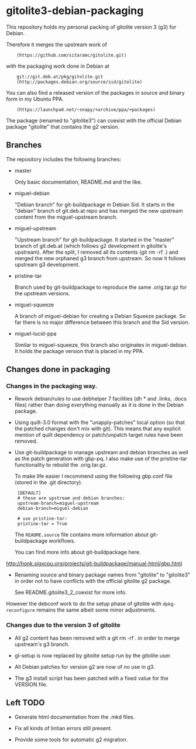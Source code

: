 gitolite3-debian-packaging
==========================

This repository holds my personal packing of gitolite version 3 (g3)
for Debian.  

Therefore it merges the upstream work of 

        (https://github.com/sitaramc/gitolite.git)

with the packaging work done in Debian at

        git://git.deb.at/pkg/gitolite.git
        (http://packages.debian.org/source/sid/gitolite)

You can also find a released version of the packages in source and
binary form in my Ubuntu PPA.

        (https://launchpad.net/~snapy/+archive/ppa/+packages)

The package (renamed to "gitolite3") can coexist with the official
Debian package "gitolite" that contains the g2 version.


Branches
--------

The repository includes the following branches:

*   master

    Only basic documentation, README.md and the like.

*   miguel-debian

    "Debian branch" for git-buildpackage in Debian Sid.  It
    starts in the "debian" branch of git.deb.at repo and has merged
    the new upstream content from the miguel-upstream branch. 

*   miguel-upstream

    "Upstream branch" for git-buildpackage.  It started in the
    "master" branch of git.deb.at (which follows g2 development in
    gitolite's upstream).  After the split, I removed all its contents
    (git rm -rf .) and merged the new orphaned g3 branch from
    upstream.  So now it follows upstream g3 development.

*   pristine-tar

    Branch used by git-buildpackage to reproduce the same .orig.tar.gz
    for the upstream versions.

*   miguel-squeeze

    A branch of miguel-debian for creating a Debian Squeeze package.
    So far there is no major difference between this branch and the
    Sid version.

*   miguel-lucid-ppa

    Similar to miguel-squeeze, this branch also originates in
    miguel-debian.  It holds the package version that is placed in my
    PPA.

Changes done in packaging
-------------------------

### Changes in the packaging way.

*   Rework debian/rules to use debhelper 7 facilities (dh * and
    .links, .docs files) rather than doing everything manually as it
    is done in the Debian package.

*   Using quilt-3.0 format with the "unapply-patches" local option (so
    that the patched changes don't mix with git).   This means that
    any explicit mention of quilt dependency or patch/unpatch target
    rules have been removed.

*   Use git-buildpackage to manage upstream and debian branches as
    well as the patch generation with gbp-pq.  I also make use of the
    pristine-tar functionality to rebuild the .orig.tar.gz.

    To make life easier I recommend using the following gbp.conf file
    (stored in the .git directory).

         [DEFAULT]
         # these are upstream and debian branches:
         upstream-branch=miguel-upstream
         debian-branch=miguel-debian

         # use pristine-tar:
         pristine-tar = True

    The `README.source` file contains more information about
    git-buildpackage workflows.

    You can find more info about git-buildpackage here.

http://honk.sigxcpu.org/projects/git-buildpackage/manual-html/gbp.html

*   Renaming source and binary package names from "gitolite" to
    "gitolite3" in order not to have conflicts with the official
    gitolite g2 package.

    See README.gitolite3_2_coexist for more info.

However the debconf work to do the setup phase of gitolite with
`dpkg-reconfigure` remains the same albeit some minor adjustments.


### Changes due to the version 3 of gitolite

*   All g2 content has been removed with a git rm -rf . in order to
    merge upstream's g3 branch.

*   gl-setup is now replaced by gitolite setup run by the gitolite
    user.

*   All Debian patches for version g2 are now of no use in g3.

*   The g3 install script has been patched with a fixed value for the
    VERSION file.


Left TODO
---------

*   Generate html documentation from the .mkd files.

*   Fix all kinds of lintian errors still present.

*   Provide some tools for automatic g2 migration.    

